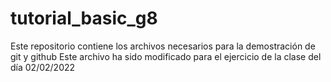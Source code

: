 # tutorial_basic_g8
Este repositorio contiene los archivos necesarios para la demostración de git y github 
Este archivo ha sido modificado para el ejercicio de la clase del día 02/02/2022 
